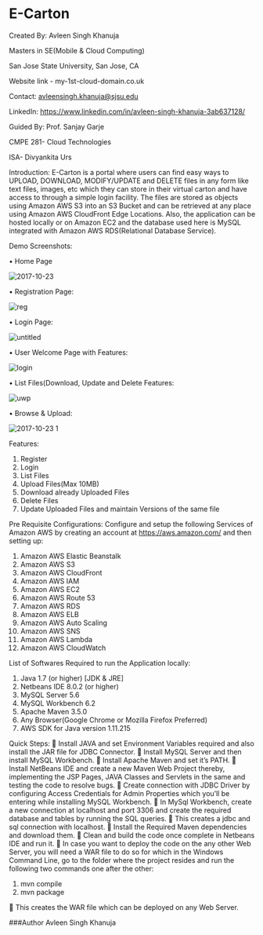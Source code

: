 # E-Carton
Created By: Avleen Singh Khanuja

Masters in SE(Mobile & Cloud Computing)

San Jose State University, San Jose, CA

Website link - my-1st-cloud-domain.co.uk

Contact: avleensingh.khanuja@sjsu.edu

LinkedIn: https://www.linkedin.com/in/avleen-singh-khanuja-3ab637128/

Guided By: Prof. Sanjay Garje

CMPE 281- Cloud Technologies

ISA- Divyankita Urs

Introduction:
E-Carton is a portal where users can find easy ways to UPLOAD, DOWNLOAD, MODIFY/UPDATE and DELETE files in any form like text files, images, etc which they can store in their virtual carton and have access to through a simple login facility.
The files are stored as objects using Amazon AWS S3 into an S3 Bucket and can be retrieved at any place using Amazon AWS CloudFront Edge Locations. Also, the application can be hosted locally or on Amazon EC2 and the database used here is MySQL integrated with Amazon AWS RDS(Relational Database Service).



Demo Screenshots:

•	Home Page


![2017-10-23](https://user-images.githubusercontent.com/31361805/31925624-e8223b5c-b83e-11e7-9c90-11f2baf4885c.png)

 

•	Registration Page:

![reg](https://user-images.githubusercontent.com/31361805/31925645-0408e1cc-b83f-11e7-90a4-f98279da15f6.png)

 

•	Login Page:

![untitled](https://user-images.githubusercontent.com/31361805/31925772-c2d99cd6-b83f-11e7-9b37-ad6bde0804a9.png)
 
•	User Welcome Page with Features:

![login](https://user-images.githubusercontent.com/31361805/31925659-18b91042-b83f-11e7-8e0f-7f0f601e05d7.png)
 

•	List Files(Download, Update and Delete Features:

![uwp](https://user-images.githubusercontent.com/31361805/31925705-67c3ec02-b83f-11e7-8a04-cb664694ce9a.png)
 

•	Browse & Upload:

![2017-10-23 1](https://user-images.githubusercontent.com/31361805/31925746-9dcd0914-b83f-11e7-937f-03f93373eed3.png)
 

Features:

1. Register
2. Login
3. List Files
4. Upload Files(Max 10MB)
5. Download already Uploaded Files
6. Delete Files
7. Update Uploaded Files and maintain Versions of the same file

Pre Requisite Configurations:
Configure and setup the following Services of Amazon AWS by creating an account at https://aws.amazon.com/ and then setting up:

1. Amazon AWS Elastic Beanstalk
2. Amazon AWS S3
3. Amazon AWS CloudFront
4. Amazon AWS IAM 
5. Amazon AWS EC2
6. Amazon AWS Route 53
7. Amazon AWS RDS
8. Amazon AWS ELB
9. Amazon AWS Auto Scaling
10. Amazon AWS SNS
11. Amazon AWS Lambda
12. Amazon AWS CloudWatch

List of Softwares Required to run the Application locally:
1. Java 1.7 (or higher) [JDK & JRE]
2. Netbeans IDE 8.0.2 (or higher)
3. MySQL Server 5.6
4. MySQL Workbench 6.2
5. Apache Maven 3.5.0
6. Any Browser(Google Chrome or Mozilla Firefox Preferred)
7. AWS SDK for Java version 1.11.215

Quick Steps:
	Install JAVA and set Environment Variables required and also install the JAR file for JDBC Connector.
	Install MySQL Server and then install MySQL Workbench.
	Install Apache Maven and set it’s PATH.
	Install NetBeans IDE and create a new Maven Web Project thereby, implementing the JSP Pages, JAVA Classes and Servlets in the same and testing the code to resolve bugs.
	Create connection with JDBC Driver by configuring Access Credentials for Admin Properties which you’ll be entering while installing MySQL Workbench. 
	In MySql Workbench, create a new connection at localhost and port 3306 and create the required database and tables by running the SQL queries.
	This creates a jdbc and sql connection with localhost.
	Install the Required Maven dependencies and download them.
	Clean and build the code once complete in Netbeans IDE and run it.
	In case you want to deploy the code on the any other Web Server, you will need a WAR file to do so for which in the Windows Command Line, go to the folder where the project resides and run the following two commands one after the other:
1)	mvn compile
2)	mvn package

	This creates the WAR file which can be deployed on any Web Server.


###Author 
Avleen Singh Khanuja
